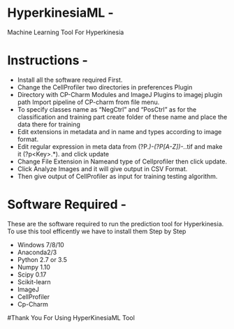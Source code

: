 # HyperkinesiaML - 
Machine Learning Tool For Hyperkinesia
# Instructions - 
- Install all the software required First.
- Change the CellProfiler two directories in preferences Plugin 
- Directory with CP-Charm Modules and ImageJ Plugins to imagej plugin path Import pipeline of CP-charm from file menu.
- To specify classes name as “NegCtrl” and “PosCtrl” as for the classification and training part create folder of these name and place the data there for training 
- Edit extensions in metadata and in name and types according to image format. 
- Edit regular expression in meta data from (?P<Key>.*)-(?P<HoldOut>[A-Z])-.*.tif  and make it (?p&lt;Key&gt;.*).<image Format> and click update
- Change File Extension in Nameand type of Cellprofiler then click update. 
- Click Analyze Images and it will give output in CSV Format. 
- Then give output of CellProfiler as input for training testing algorithm. <br>

# Software Required - 
These are the software required to run the prediction tool for Hyperkinesia. 
To use this tool efficently we have to install them Step by Step 
- Windows 7/8/10
- Anaconda2/3 
- Python 2.7 or 3.5 
- Numpy 1.10 
- Scipy 0.17
- Scikit-learn
- ImageJ
- CellProfiler 
- Cp-Charm <br> 

#Thank You For Using HyperKinesiaML Tool

